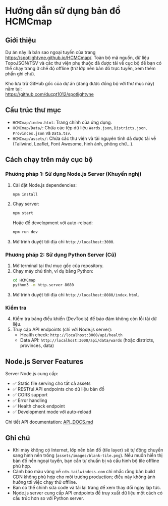 # Hướng dẫn sử dụng bản đồ HCMCmap

## Giới thiệu
Dự án này là bản sao ngoại tuyến của trang https://spotlightvne.github.io/HCMCmap/. Toàn bộ mã nguồn, dữ liệu TopoJSON/TSV và các thư viện phụ thuộc đã được tải về cục bộ để bạn có thể chạy trang ở chế độ offline (trừ lớp nền bản đồ trực tuyến, xem thêm phần ghi chú).

Kho lưu trữ GitHub gốc của dự án (đang được đồng bộ với thư mục này) nằm tại:  
https://github.com/ducpt1012/spotlightvne

## Cấu trúc thư mục
- `HCMCmap/index.html`: Trang chính của ứng dụng.
- `HCMCmap/Data/`: Chứa các tệp dữ liệu `Wards.json`, `Districts.json`, `Provinces.json` và `Data.tsv`.
- `HCMCmap/assets/`: Chứa các thư viện và tài nguyên tĩnh đã được tải về (Tailwind, Leaflet, Font Awesome, hình ảnh, phông chữ...).

## Cách chạy trên máy cục bộ

### Phương pháp 1: Sử dụng Node.js Server (Khuyến nghị)
1. Cài đặt Node.js dependencies:
   ```bash
   npm install
   ```
2. Chạy server:
   ```bash
   npm start
   ```
   Hoặc để development với auto-reload:
   ```bash
   npm run dev
   ```
3. Mở trình duyệt tới địa chỉ `http://localhost:3000`.

### Phương pháp 2: Sử dụng Python Server (Cũ)
1. Mở terminal tại thư mục gốc của repository.
2. Chạy máy chủ tĩnh, ví dụ bằng Python:
   ```bash
   cd HCMCmap
   python3 -m http.server 8080
   ```
3. Mở trình duyệt tới địa chỉ `http://localhost:8080/index.html`.

### Kiểm tra
4. Kiểm tra bảng điều khiển (DevTools) để bảo đảm không còn lỗi tải dữ liệu.
5. Truy cập API endpoints (chỉ với Node.js server):
   - Health check: `http://localhost:3000/api/health`
   - Data API: `http://localhost:3000/api/data/wards` (hoặc districts, provinces, data)

## Node.js Server Features
Server Node.js cung cấp:
- ✅ Static file serving cho tất cả assets
- ✅ RESTful API endpoints cho dữ liệu bản đồ
- ✅ CORS support
- ✅ Error handling
- ✅ Health check endpoint
- ✅ Development mode với auto-reload

Chi tiết API documentation: [API_DOCS.md](./API_DOCS.md)

## Ghi chú
- Khi máy không có Internet, lớp nền bản đồ (tile layer) sẽ tự động chuyển sang hình nền trống (`assets/images/blank-tile.png`). Nếu muốn hiển thị bản đồ nền ngoại tuyến, bạn cần tự chuẩn bị và cấu hình bộ tile offline phù hợp.
- Cảnh báo màu vàng về `cdn.tailwindcss.com` chỉ nhắc rằng bản build CDN không phù hợp cho môi trường production; điều này không ảnh hưởng tới việc chạy thử offline.
- Bạn có thể chỉnh sửa code và tải lại trang để xem thay đổi ngay lập tức.
- Node.js server cung cấp API endpoints để truy xuất dữ liệu một cách có cấu trúc hơn so với Python server.
